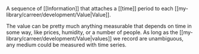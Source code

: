 A sequence of [[Information]] that attaches a [[time]] period to each [[my-library/carreer/development/Value|Value]].

The value can be pretty much anything measurable that depends on time in some way, like prices, humidity, or a number of people. As long as the [[my-library/carreer/development/Value|values]] we record are unambiguous, any medium could be measured with time series.